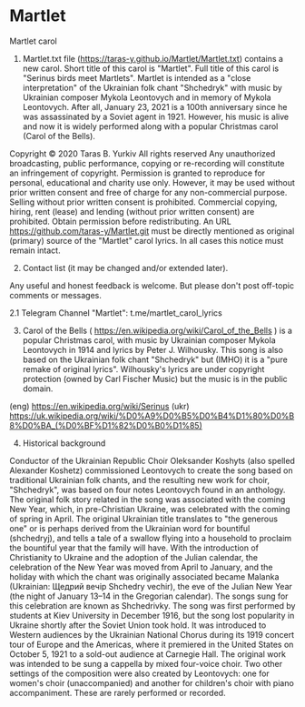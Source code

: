 # Martlet
Martlet carol

1. Martlet.txt file (https://taras-y.github.io/Martlet/Martlet.txt)
contains a new carol. Short title of this carol is "Martlet".
Full title of this carol is "Serinus birds meet Martlets".
Martlet is intended as a "close interpretation" of the Ukrainian folk chant "Shchedryk"
with music by Ukrainian composer Mykola Leontovych and in memory of Mykola Leontovych.
After all, January 23, 2021 is a 100th anniversary since he was assassinated by a Soviet agent in 1921.
However, his music is alive and now it is widely performed along with a popular Christmas carol
(Carol of the Bells).

Copyright © 2020 Taras B. Yurkiv All rights reserved
Any unauthorized broadcasting, public performance,
copying or re-recording will constitute an infringement of copyright.
Permission is granted to reproduce for personal, educational and charity use only.
However, it may be used without prior written consent and
free of charge for any non-commercial purpose.
Selling without prior written consent is prohibited.
Commercial copying, hiring, rent (lease) and lending
(without prior written consent) are prohibited.
Obtain permission before redistributing.
An URL https://github.com/taras-y/Martlet.git must be directly mentioned as original
(primary) source of the "Martlet" carol lyrics.
In all cases this notice must remain intact.

2. Contact list (it may be changed and/or extended later).

Any useful and honest feedback is welcome. But please don't post off-topic comments or messages.

2.1 Telegram Channel "Martlet": t.me/martlet_carol_lyrics

3. Carol of the Bells ( https://en.wikipedia.org/wiki/Carol_of_the_Bells ) is a popular Christmas carol,
with music by Ukrainian composer Mykola Leontovych in 1914 and lyrics by Peter J. Wilhousky.
This song is also based on the Ukrainian folk chant "Shchedryk" but (IMHO) it is a "pure remake of original lyrics".
Wilhousky's lyrics are under copyright protection (owned by Carl Fischer Music) but the music is in the public domain.

(eng) https://en.wikipedia.org/wiki/Serinus
(ukr) https://uk.wikipedia.org/wiki/%D0%A9%D0%B5%D0%B4%D1%80%D0%B8%D0%BA_(%D0%BF%D1%82%D0%B0%D1%85)

4. Historical background

Conductor of the Ukrainian Republic Choir Oleksander Koshyts (also spelled Alexander Koshetz)
commissioned Leontovych to create the song based on traditional Ukrainian folk chants,
and the resulting new work for choir, "Shchedryk", was based on four notes Leontovych found in an anthology.
The original folk story related in the song was associated with the coming New Year,
which, in pre-Christian Ukraine, was celebrated with the coming of spring in April.
The original Ukrainian title translates to "the generous one" or is perhaps derived from
the Ukrainian word for bountiful (shchedryj), and tells a tale of a swallow flying into a household
to proclaim the bountiful year that the family will have.
With the introduction of Christianity to Ukraine and the adoption of the Julian calendar,
the celebration of the New Year was moved from April to January,
and the holiday with which the chant was originally associated became Malanka
(Ukrainian: Щедрий вечір Shchedry vechir), the eve of the Julian New Year
(the night of January 13–14 in the Gregorian calendar).
The songs sung for this celebration are known as Shchedrivky.
The song was first performed by students at Kiev University in December 1916,
but the song lost popularity in Ukraine shortly after the Soviet Union took hold.
It was introduced to Western audiences by the Ukrainian National Chorus
during its 1919 concert tour of Europe and the Americas,
where it premiered in the United States on October 5, 1921 to a sold-out audience at Carnegie Hall.
The original work was intended to be sung a cappella by mixed four-voice choir.
Two other settings of the composition were also created by Leontovych:
one for women's choir (unaccompanied) and another for children's choir with piano accompaniment.
These are rarely performed or recorded.
